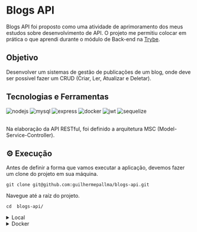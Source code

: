 # Blogs API

Blogs API foi proposto como uma atividade de aprimoramento dos meus estudos sobre desenvolvimento de API. 
O projeto me permitiu colocar em prática o que aprendi durante o módulo de Back-end na [Trybe](https://www.betrybe.com/).

## Objetivo

Desenvolver um sistemas de gestão de publicações de um blog, onde deve ser possivel fazer um CRUD (Criar, Ler, Atualizar e Deletar).

## Tecnologias e Ferramentas
<div>
    <img src="https://img.shields.io/badge/Node.js-339933?style=for-the-badge&logo=nodedotjs&logoColor=white" alt="nodejs"/>
    <img src="https://img.shields.io/badge/MySQL-005C84?style=for-the-badge&logo=mysql&logoColor=white" alt="mysql"/>
    <img src="https://img.shields.io/badge/Express.js-000000?style=for-the-badge&logo=express&logoColor=white" alt="express"/>
    <img src="https://img.shields.io/badge/Docker-2CA5E0?style=for-the-badge&logo=docker&logoColor=white" alt="docker"/>
    <img src="https://camo.githubusercontent.com/92407fc26e09271d8137b8aaf1585b266f04046b96f1564dfe5a69f146e21301/68747470733a2f2f696d672e736869656c64732e696f2f62616467652f4a57542d3030303030303f7374796c653d666f722d7468652d6261646765266c6f676f3d4a534f4e253230776562253230746f6b656e73266c6f676f436f6c6f723d7768697465" alt="jwt"/>
    <img src="https://img.shields.io/badge/Sequelize-52B0E7?style=for-the-badge&logo=Sequelize&logoColor=white" alt="sequelize"/>
</div>

<br>

Na elaboração da API RESTful, foi definido a arquitetura MSC (Model-Service-Controller).

## ⚙️ Execução

Antes de definir a forma que vamos executar a aplicação, devemos fazer um clone do projeto em sua máquina.

    git clone git@github.com:guilhermepallma/blogs-api.git

Navegue até a raíz do projeto.

    cd  blogs-api/

<details>
  <summary>Local</summary>

  Na raíz do projeto execute o comando abaixo para instalar as dependências.

    npm install

  Faça login no banco de dados usando suas credenciais.
  
    mysql -u <seu-usuário> -p
    
  Execute o comandos para a criação do banco de dados, com o sequelize. 
  
    npm prestart

  Para subir o servidor com o <strong>nodemon</strong> utilize o comando abaixo no terminal dentro do projeto.
    
    npm run debug
        
 </details>
   
 <details>
  <summary>Docker</summary>
  
  Para montarmos os containers com a API e o Banco de Dados.
  
    docker-compose up -d
    
  Para acessar o terminal do container da aplicação.
  
     docker exec -it blogs_api bash
     
  Dentro do container <strong>blogs_api</strong> instale as dependências.
  
    npm install
    
  Para se conectar com o banco de dados, abra o terminal do container <strong>blogs_api_db</strong>.
     
    docker exec -it blogs_api_db bash
  
  Faça login no banco de dados usando as environment variables descritas no <strong>docker-compose.yaml</strong>.
     
     mysql -u root -p
     
  Execute o comandos para a criação do banco de dados, com o sequelize dentro do container <strong>blogs_api</strong>. 
  
    npm prestart
  
  Para iniciarmos o servidor da aplicação execute o comando abaixo no terminal do container <strong>blogs_api</strong>.
     
    npm run debug
  
  </details>
